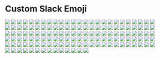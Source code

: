 # Custom Slack Emoji

<img src="img/aim.png"/> <img src="img/air-quotes-close.png"/> <img src="img/air-quotes-open.png"/> <img src="img/alexa.png"/> <img src="img/all-the-feels.gif"/> <img src="img/all-thumbs-up.gif"/> <img src="img/alot.png"/> <img src="img/apple-pie.png"/> <img src="img/bad-joke-eel.png"/> <img src="img/bam.png"/> <img src="img/bandaid.png"/> <img src="img/bang.png"/> <img src="img/bazinga.png"/> <img src="img/boom.png"/> <img src="img/borg.png"/> <img src="img/bye_boo.gif"/> <img src="img/check-engine.png"/> <img src="img/christmas_parrot.gif"/> <img src="img/chrome.png"/> <img src="img/cigar.png"/> <img src="img/code.png"/> <img src="img/coffee_parrot.gif"/> <img src="img/conga-parrot.gif"/> <img src="img/cookie-monster.png"/> <img src="img/coolio.png"/> <img src="img/crickets.png"/> <img src="img/data.png"/> <img src="img/delorean.png"/> <img src="img/disappoint.png"/> <img src="img/doge2.png"/> <img src="img/doge3d.gif"/> <img src="img/doh.png"/> <img src="img/easy.png"/> <img src="img/edge.png"/> <img src="img/ektron.png"/> <img src="img/eye-of-sauron.png"/> <img src="img/eyeroll.png"/> <img src="img/fb-wow.gif"/> <img src="img/ferret.png"/> <img src="img/fidget_spinner.gif"/> <img src="img/fiestaparrot.gif"/> <img src="img/fireball.gif"/> <img src="img/firefox.png"/> <img src="img/flux-capacitor.png"/> <img src="img/flying-money.gif"/> <img src="img/flywheel.png"/> <img src="img/friday.png"/> <img src="img/furby.png"/> <img src="img/girded-loins.png"/> <img src="img/gitlab.png"/> <img src="img/glue.png"/> <img src="img/google-wave.png"/> <img src="img/great-scott.png"/> <img src="img/green-light.png"/> <img src="img/grumpycat.png"/> <img src="img/hair-on-fire.png"/> <img src="img/happy-kermit.png"/> <img src="img/happy-obama.png"/> <img src="img/hodor.png"/> <img src="img/homestar.png"/> <img src="img/hot-sauce.png"/> <img src="img/hug.gif"/> <img src="img/ian-malcom.png"/> <img src="img/ie-lol.png"/> <img src="img/in-n-out.png"/> <img src="img/insulin.png"/> <img src="img/iron-giant.png"/> <img src="img/its-a-trap.png"/> <img src="img/jack.png"/> <img src="img/jenkins.png"/> <img src="img/k-cup.png"/> <img src="img/k.png"/> <img src="img/ketchup.png"/> <img src="img/kitten.png"/> <img src="img/lego-batman.png"/> <img src="img/margarita.png"/> <img src="img/mario_luigi_dance.gif"/> <img src="img/marzipan.png"/> <img src="img/mic-drop.png"/> <img src="img/mickey.png"/> <img src="img/moonwalking_parrot.gif"/> <img src="img/mustard.png"/> <img src="img/nancy.png"/> <img src="img/neo.png"/> <img src="img/netscape.png"/> <img src="img/no-cigar.png"/> <img src="img/opera.png"/> <img src="img/party-beaver.png"/> <img src="img/pc.png"/> <img src="img/penalty-flag.png"/> <img src="img/philosoraptor.png"/> <img src="img/pickle-rick.png"/> <img src="img/pow.png"/> <img src="img/radioactive.jpg"/> <img src="img/red-card.jpg"/> <img src="img/red-light.png"/> <img src="img/rimshot.gif"/> <img src="img/rollerblades.png"/> <img src="img/sad-obama.png"/> <img src="img/sad-parrot.gif"/> <img src="img/sad-trombone.png"/> <img src="img/safari.png"/> <img src="img/sassy_parrot.gif"/> <img src="img/science-parrot.gif"/> <img src="img/series-of-tubes.png"/> <img src="img/shocked.gif"/> <img src="img/siri.png"/> <img src="img/slowclap.gif"/> <img src="img/snugglesworth.png"/> <img src="img/sonic.png"/> <img src="img/spinner.gif"/> <img src="img/starman.png"/> <img src="img/strongbad.png"/> <img src="img/strongsad.png"/> <img src="img/supervillain.png"/> <img src="img/sweater.png"/> <img src="img/tardis.png"/> <img src="img/teamwork.png"/> <img src="img/the-cheat.png"/> <img src="img/the-queen.png"/> <img src="img/the-thing.png"/> <img src="img/this-is-fine.png"/> <img src="img/trogdor.png"/> <img src="img/unsubscribe.png"/> <img src="img/whoa.png"/> <img src="img/witness-protection-parrot.gif"/> <img src="img/woo.png"/> <img src="img/worst-ever.png"/> <img src="img/www.png"/> <img src="img/yahtzee.png"/> <img src="img/yellow-card.jpg"/> <img src="img/yellow-light.png"/> <img src="img/yo-yo.png"/> <img src="img/you-rock.png"/> <img src="img/zap-2.png"/> <img src="img/zen.png"/> <img src="img/zoidberg.jpg"/> <img src="img/zombie.gif"/> <img src="img/zuck.png"/> 